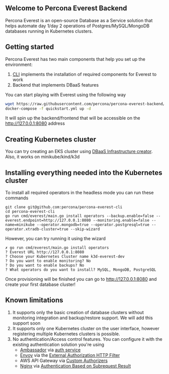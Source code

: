 ## Welcome to Percona Everest Backend

Percona Everest is an open-source Database as a Service solution that helps automate day 1/day 2 operations of Postgres/MySQL/MongoDB databases running in Kubernetes clusters.

## Getting started 

Percona Everest has two main components that help you set up the environment:

1. [CLI](https://github.com/percona/percona-everest-cli) implements the installation of required components for Everest to work
2. Backend that implements DBaaS features

You can start playing with Everest using the following way

```sh
wget https://raw.githubusercontent.com/percona/percona-everest-backend/main/quickstart.yml
docker-compose -f quickstart.yml up -d
```
It will spin up the backend/frontend that will be accessible on the http://127.0.0.1:8080 address

## Creating Kubernetes cluster

You can try creating an EKS cluster using [DBaaS Infrastructure creator](https://percona.community/labs/dbaas-creator/). Also, it works on minikube/kind/k3d

## Installing everything needed into the Kubernetes cluster

To install all required operators in the headless mode you can run these commands

```
git clone git@github.com:percona/percona-everest-cli
cd percona-everest-cli
go run cmd/everest/main.go install operators --backup.enable=false --everest.endpoint=http://127.0.0.1:8080 --monitoring.enable=false --name=minikube --operator.mongodb=true --operator.postgresql=true --operator.xtradb-cluster=true --skip-wizard
```
However, you can try running it using the wizard

```
✗ go run cmd/everest/main.go install operators
? Everest URL http://127.0.0.1:8080
? Choose your Kubernetes Cluster name k3d-everest-dev
? Do you want to enable monitoring? No
? Do you want to enable backups? No
? What operators do you want to install? MySQL, MongoDB, PostgreSQL
```
Once provisioning will be finished you can go to http://127.0.0.1:8080 and create your first database cluster!

## Known limitations

1. It supports only the basic creation of database clusters without monitoring integration and backup/restore support. We will add this support soon
2. It supports only one Kubernetes cluster on the user interface, however registering multiple Kubernetes clusters is possible.
3. No authentication/Access control features. You can configure it with the existing authentication solution you're using 
    * [Ambassador](https://github.com/datawire/ambassador) via
  [auth service](https://www.getambassador.io/reference/services/auth-service)
    * [Envoy](https://www.envoyproxy.io) via the
  [External Authorization HTTP Filter](https://www.envoyproxy.io/docs/envoy/latest/intro/arch_overview/security/ext_authz_filter.html)
    * AWS API Gateway via
  [Custom Authorizers](https://aws.amazon.com/de/blogs/compute/introducing-custom-authorizers-in-amazon-api-gateway/)
    * [Nginx](https://www.nginx.com) via
  [Authentication Based on Subrequest Result](https://docs.nginx.com/nginx/admin-guide/security-controls/configuring-subrequest-authentication/)
